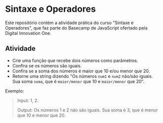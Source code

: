 # Sintaxe e Operadores

Este repositório contém a atividade prática do curso "Sintaxe e Operadores", que faz parte do Basecamp de JavaScript ofertado pela Digital Innovation One.

## Atividade

- Crie uma função que recebe dois números como parâmetros.
- Confira se os números são iguais.
- Confira se a soma dos números é maior que 10 e/ou menor que 20.
- Retorne uma string dizendo "Os números `num1` e `num2` não/são iguais. Sua soma `soma`, que é `maior/menor` que 10 e `maior/menor` que 20".

Exemplo:

>Input: 1, 2.
>
>Output: Os números 1 e 2 não são iguais. Sua soma é 3, que é menor que 10 e menor que 20.